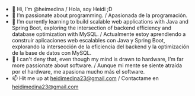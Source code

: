 - 👋 Hi, I’m @heimedina / Hola, soy Heidi ;D 
- 👀 I’m passionate about programming. / Apasionada de la programación.
- 🌱 I’m currently learning to build scalable web applications with Java and Spring Boot, exploring the intersection of backend efficiency and database optimization with MySQL. / Actualmente estoy aprendiendo a construir aplicaciones web escalables con Java y Spring Boot, explorando la intersección de la eficiencia del backend y la optimización de la base de datos con MySQL.
- 💞️ I can't deny that, even though my mind is drawn to hardware, I’m far more passionate about software. / Aunque mi mente se siente atraída por el hardware, me apasiona mucho más el software.
- 📫 Hit me up at heidimedina23@gmail.com / Contactame en heidimedina23@gmail.com

<!---
heimedina/heimedina is a ✨ special ✨ repository because its `README.md` (this file) appears on your GitHub profile.
You can click the Preview link to take a look at your changes.
😄⚡ Fun fact: ...
--->
